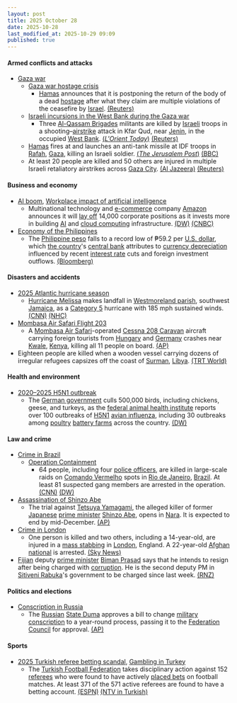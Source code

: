 ```yaml
---
layout: post
title: 2025 October 28
date: 2025-10-28
last_modified_at: 2025-10-29 09:09
published: true
---
```



#### Armed conflicts and attacks

* [Gaza war](https://en.wikipedia.org/wiki/Gaza_war "Gaza war")
  * [Gaza war hostage crisis](https://en.wikipedia.org/wiki/Gaza_war_hostage_crisis "Gaza war hostage crisis")
    * [Hamas](https://en.wikipedia.org/wiki/Hamas "Hamas") announces that it is postponing the return of the body of a dead [hostage](https://en.wikipedia.org/wiki/Hostage "Hostage") after what they claim are multiple violations of the ceasefire by [Israel](https://en.wikipedia.org/wiki/Israel "Israel"). [(Reuters)](https://www.reuters.com/world/middle-east/hamas-armed-wing-will-postpone-tuesdays-handover-dead-hostages-body-cites-2025-10-28/)
  * [Israeli incursions in the West Bank during the Gaza war](https://en.wikipedia.org/wiki/Israeli_incursions_in_the_West_Bank_during_the_Gaza_war "Israeli incursions in the West Bank during the Gaza war")
    * Three [Al-Qassam Brigades](https://en.wikipedia.org/wiki/Al-Qassam_Brigades "Al-Qassam Brigades") militants are killed by [Israeli](https://en.wikipedia.org/wiki/Israel "Israel") troops in a shooting–[airstrike](https://en.wikipedia.org/wiki/Airstrike "Airstrike") attack in Kfar Qud, near [Jenin](https://en.wikipedia.org/wiki/Jenin "Jenin"), in the occupied [West Bank](https://en.wikipedia.org/wiki/West_Bank "West Bank"). [(*L'Orient Today*)](https://today.lorientlejour.com/article/1482763/israel-police-say-3-palestinians-killed-in-raid-near-jenin.html) [(Reuters)](https://www.reuters.com/world/middle-east/israeli-forces-kill-three-palestinian-militants-west-bank-police-say-2025-10-28/)
  * [Hamas](https://en.wikipedia.org/wiki/Hamas "Hamas") fires at and launches an anti-tank missile at IDF troops in [Rafah](https://en.wikipedia.org/wiki/Rafah "Rafah"), [Gaza](https://en.wikipedia.org/wiki/Gaza_Strip "Gaza Strip"), killing an Israeli soldier. [(*The Jerusalem Post*)](https://www.jpost.com/israel-news/article-871941) [(BBC)](https://www.bbc.com/news/articles/cgjdy5eevn2o)
  * At least 20 people are killed and 50 others are injured in multiple Israeli retaliatory airstrikes across [Gaza City](https://en.wikipedia.org/wiki/Gaza_City "Gaza City"). [(Al Jazeera)](https://www.aljazeera.com/news/2025/10/28/israel-says-return-of-misidentified-body-breaches-gaza-deal-mulls-response) [(Reuters)](https://www.reuters.com/world/middle-east/netanyahu-says-israel-will-respond-after-hamas-hands-over-remains-not-belonging-2025-10-28/)

#### Business and economy

* [AI boom](https://en.wikipedia.org/wiki/AI_boom "AI boom"), [Workplace impact of artificial intelligence](https://en.wikipedia.org/wiki/Workplace_impact_of_artificial_intelligence "Workplace impact of artificial intelligence")
  * Multinational technology and [e-commerce](https://en.wikipedia.org/wiki/E-commerce "E-commerce") company [Amazon](https://en.wikipedia.org/wiki/Amazon_Inc "Amazon Inc") announces it will [lay off](https://en.wikipedia.org/wiki/Layoff "Layoff") 14,000 corporate positions as it invests more in building [AI](https://en.wikipedia.org/wiki/Artificial_intelligence "Artificial intelligence") and [cloud computing](https://en.wikipedia.org/wiki/Cloud_computing "Cloud computing") infrastructure. [(DW)](https://www.dw.com/en/amazon-to-cut-14000-corporate-jobs-amid-ai-investment/a-74524365) [(CNBC)](https://www.cnbc.com/2025/10/28/amazon-layoffs-corporate-workers-ai.html)
* [Economy of the Philippines](https://en.wikipedia.org/wiki/Economy_of_the_Philippines "Economy of the Philippines")
  * The [Philippine peso](https://en.wikipedia.org/wiki/Philippine_peso "Philippine peso") falls to a record low of ₱59.2 per [U.S. dollar](https://en.wikipedia.org/wiki/U.S._dollar "U.S. dollar"), which [the country](https://en.wikipedia.org/wiki/Philippines "Philippines")'s [central bank](https://en.wikipedia.org/wiki/Bangko_Sentral_ng_Pilipinas "Bangko Sentral ng Pilipinas") attributes to [currency depreciation](https://en.wikipedia.org/wiki/Currency_depreciation "Currency depreciation") influenced by recent [interest rate](https://en.wikipedia.org/wiki/Interest_rate "Interest rate") cuts and foreign investment outflows. [(Bloomberg)](https://www.bloomberg.com/news/articles/2025-10-28/php-usd-philippine-peso-flirts-with-record-low-on-rate-cut-view-stock-outflow)

#### Disasters and accidents

* [2025 Atlantic hurricane season](https://en.wikipedia.org/wiki/2025_Atlantic_hurricane_season "2025 Atlantic hurricane season")
  * [Hurricane Melissa](https://en.wikipedia.org/wiki/Hurricane_Melissa "Hurricane Melissa") makes landfall in [Westmoreland parish](https://en.wikipedia.org/wiki/Westmoreland_Parish "Westmoreland Parish"), southwest [Jamaica](https://en.wikipedia.org/wiki/Jamaica "Jamaica"), as a [Category 5](https://en.wikipedia.org/wiki/Saffir-Simpson_scale "Saffir-Simpson scale") hurricane with 185 mph sustained winds. [(CNN)](https://www.cnn.com/weather/live-news/hurricane-melissa-jamaica-landfall-tuesday-climate?t=1761671017139) [(NHC)](https://www.nhc.noaa.gov/archive/2025/al13/al132025.update.10281700.shtml)
* [Mombasa Air Safari Flight 203](https://en.wikipedia.org/wiki/Mombasa_Air_Safari_Flight_203 "Mombasa Air Safari Flight 203")
  * A [Mombasa Air Safari](https://en.wikipedia.org/wiki/Mombasa_Air_Safari "Mombasa Air Safari")-operated [Cessna 208 Caravan](https://en.wikipedia.org/wiki/Cessna_208_Caravan "Cessna 208 Caravan") aircraft carrying foreign tourists from [Hungary](https://en.wikipedia.org/wiki/Hungary "Hungary") and [Germany](https://en.wikipedia.org/wiki/Germany "Germany") crashes near [Kwale](https://en.wikipedia.org/wiki/Kwale "Kwale"), [Kenya](https://en.wikipedia.org/wiki/Kenya "Kenya"), killing all 11 people on board. [(AP)](https://apnews.com/article/kenya-plane-crash-kwale-tourism-maasai-mara-20f6c5fa0a77a70af475844d0d42bd18)
* Eighteen people are killed when a wooden vessel carrying dozens of irregular refugees capsizes off the coast of [Surman](https://en.wikipedia.org/wiki/Surman%2C_Libya "Surman, Libya"), [Libya](https://en.wikipedia.org/wiki/Libya "Libya"). [(TRT World)](https://www.trtworld.com/article/c30d01c05303)

#### Health and environment

* [2020–2025 H5N1 outbreak](https://en.wikipedia.org/wiki/2020%E2%80%932025_H5N1_outbreak "2020–2025 H5N1 outbreak")
  * The [German government](https://en.wikipedia.org/wiki/German_government "German government") culls 500,000 birds, including chickens, geese, and turkeys, as the [federal animal health institute](https://en.wikipedia.org/wiki/Friedrich_Loeffler_Institute "Friedrich Loeffler Institute") reports over 100 outbreaks of [H5N1](https://en.wikipedia.org/wiki/Influenza_A_virus_subtype_H5N1 "Influenza A virus subtype H5N1") [avian influenza](https://en.wikipedia.org/wiki/Avian_influenza "Avian influenza"), including 30 outbreaks among [poultry](https://en.wikipedia.org/wiki/Poultry "Poultry") [battery farms](https://en.wikipedia.org/wiki/Battery_cage "Battery cage") across the country. [(DW)](https://www.dw.com/en/germany-500000-birds-culled-as-flu-spreads/a-74516613)

#### Law and crime

* [Crime in Brazil](https://en.wikipedia.org/wiki/Crime_in_Brazil "Crime in Brazil")
  * [Operation Containment](https://en.wikipedia.org/wiki/Operation_Containment "Operation Containment")
    * 64 people, including four [police officers](https://en.wikipedia.org/wiki/Law_enforcement_in_Brazil "Law enforcement in Brazil"), are killed in large-scale raids on [Comando Vermelho](https://en.wikipedia.org/wiki/Comando_Vermelho "Comando Vermelho") spots in [Rio de Janeiro](https://en.wikipedia.org/wiki/Rio_de_Janeiro "Rio de Janeiro"), [Brazil](https://en.wikipedia.org/wiki/Brazil "Brazil"). At least 81 suspected gang members are arrested in the operation. [(CNN)](https://www.cnn.com/2025/10/28/americas/brazil-police-raid-rio-de-janeiro-latam-intl) [(DW)](https://www.dw.com/en/brazil-20-dead-including-police-in-major-rio-drugs-raid/a-74530642)
* [Assassination of Shinzo Abe](https://en.wikipedia.org/wiki/Assassination_of_Shinzo_Abe "Assassination of Shinzo Abe")
  * The trial against [Tetsuya Yamagami](https://en.wikipedia.org/wiki/Tetsuya_Yamagami "Tetsuya Yamagami"), the alleged killer of former [Japanese](https://en.wikipedia.org/wiki/Japan "Japan") [prime minister](https://en.wikipedia.org/wiki/Japanese_Prime_Minister "Japanese Prime Minister") [Shinzo Abe](https://en.wikipedia.org/wiki/Shinzo_Abe "Shinzo Abe"), opens in [Nara](https://en.wikipedia.org/wiki/Nara_%28city%29 "Nara (city)"). It is expected to end by mid-December. [(AP)](https://apnews.com/article/trial-former-japanese-prime-minister-abe-japan-0c9af312a2bd651712731167960d8f3a)
* [Crime in London](https://en.wikipedia.org/wiki/Crime_in_London "Crime in London")
  * One person is killed and two others, including a 14-year-old, are injured in a [mass stabbing](https://en.wikipedia.org/wiki/Mass_stabbing "Mass stabbing") in [London](https://en.wikipedia.org/wiki/London "London"), England. A 22-year-old [Afghan national](https://en.wikipedia.org/wiki/Afghans_in_the_United_Kingdom "Afghans in the United Kingdom") is arrested. [(Sky News)](https://news.sky.com/story/man-dies-after-three-people-stabbed-in-london-13459217)
* [Fijian](https://en.wikipedia.org/wiki/Fiji "Fiji") deputy [prime minister](https://en.wikipedia.org/wiki/Prime_Minister_of_Fiji "Prime Minister of Fiji") [Biman Prasad](https://en.wikipedia.org/wiki/Biman_Prasad "Biman Prasad") says that he intends to resign after being charged with [corruption](https://en.wikipedia.org/wiki/Corruption "Corruption"). He is the second deputy PM in [Sitiveni Rabuka](https://en.wikipedia.org/wiki/Sitiveni_Rabuka "Sitiveni Rabuka")'s government to be charged since last week. [(RNZ)](https://www.rnz.co.nz/international/pacific-news/577048/second-fijian-deputy-pm-charged-with-corruption-related-offences)

#### Politics and elections

* [Conscription in Russia](https://en.wikipedia.org/wiki/Conscription_in_Russia "Conscription in Russia")
  * The [Russian](https://en.wikipedia.org/wiki/Russia "Russia") [State Duma](https://en.wikipedia.org/wiki/State_Duma "State Duma") approves a bill to change [military conscription](https://en.wikipedia.org/wiki/Military_conscription "Military conscription") to a year-round process, passing it to the [Federation Council](https://en.wikipedia.org/wiki/Federation_Council_%28Russia%29 "Federation Council (Russia)") for approval. [(AP)](https://apnews.com/article/russia-military-conscription-draft-ukraine-war-9849511e45f7b7db596103fd71e69bae)

#### Sports

* [2025 Turkish referee betting scandal](https://en.wikipedia.org/wiki/2025_Turkish_referee_betting_scandal "2025 Turkish referee betting scandal"), [Gambling in Turkey](https://en.wikipedia.org/wiki/Gambling_in_Turkey "Gambling in Turkey")
  * The [Turkish Football Federation](https://en.wikipedia.org/wiki/Turkish_Football_Federation "Turkish Football Federation") takes disciplinary action against 152 [referees](https://en.wikipedia.org/wiki/Referee "Referee") who were found to have actively [placed bets](https://en.wikipedia.org/wiki/Sports_betting "Sports betting") on football matches. At least 371 of the 571 active referees are found to have a betting account. [(ESPN)](https://www.espn.com/soccer/story/_/id/46746149/turkey-federation-betting-probe-10-refs-bet-10000-matches) [(NTV in Turkish)](https://www.ntv.com.tr/sporskor/hakemlere-bahis-sorusturmasi-tff-acikladi-152-hakem-pfdkya-sevk-edildi%2CG7XpFxgAHUyjGpjEOVuIOw)

